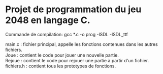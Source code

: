 # Projet de programmation du jeu 2048 en langage C.

Commande de compilation:
gcc *.c -o prog -lSDL -lSDL_ttf

main.c : fichier principal, appelle les fonctions contenues dans les autres fichiers. <br /> 
Joue : contient le code pour jouer une nouvelle partie.<br /> 
Rejoue : contient le code pour rejouer une partie à partir d'un fichier.<br /> 
fichiers.h : contient tous les prototypes de fonctions.
